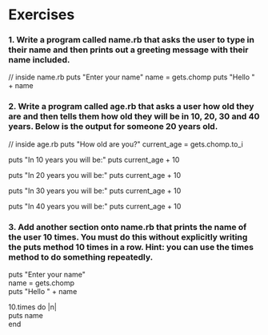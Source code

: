 # Exercises

### 1. Write a program called name.rb that asks the user to type in their name and then prints out a greeting message with their name included.

// inside name.rb
puts "Enter your name"
name = gets.chomp
puts "Hello " + name

### 2. Write a program called age.rb that asks a user how old they are and then tells them how old they will be in 10, 20, 30 and 40 years. Below is the output for someone 20 years old.

// inside age.rb
puts "How old are you?"
current_age = gets.chomp.to_i

puts "In 10 years you will be:"
puts current_age + 10

puts "In 20 years you will be:"
puts current_age + 10

puts "In 30 years you will be:"
puts current_age + 10

puts "In 40 years you will be:"
puts current_age + 10

### 3. Add another section onto name.rb that prints the name of the user 10 times. You must do this without explicitly writing the puts method 10 times in a row. Hint: you can use the times method to do something repeatedly.

puts "Enter your name"  
name = gets.chomp  
puts "Hello " + name

10.times do |n|  
    puts name  
end
